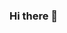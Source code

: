 ### Hi there 👋

<!--
**Arnob71/Arnob71** is a ✨ _special_ ✨ repository because its `README.md` (this file) appears on your GitHub profile.

Here are some ideas to get you started:

- 🔭 I’m currently working on JAVA programming
- 🌱 I’m currently learning Computer Science and Engineering
- 💬 Ask me about my work
- 📫 How to reach me: https://www.facebook.com/profile.php?id=100008535427416
-->
